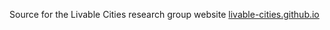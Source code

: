 Source for the Livable Cities research group website [livable-cities.github.io](livable-cities.github.io)
